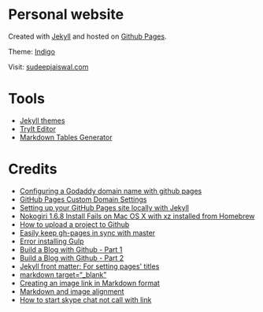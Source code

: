 # Personal website

Created with [Jekyll](https://github.com/jekyll/jekyll) and hosted on [Github Pages](https://pages.github.com).

Theme: [Indigo](https://github.com/sergiokopplin/indigo)

Visit: [sudeepjaiswal.com](http://www.sudeepjaiswal.com)

# Tools

* [Jekyll themes](http://themes.jekyllrc.org)
* [TryIt Editor](http://www.w3schools.com/svg/tryit.asp?filename=trysvg_path2)
* [Markdown Tables Generator](http://www.tablesgenerator.com/markdown_tables)

# Credits

* [Configuring a Godaddy domain name with github pages](http://andrewsturges.com/blog/jekyll/tutorial/2014/11/06/github-and-godaddy.html)
* [GitHub Pages Custom Domain Settings](http://stackoverflow.com/a/30836844)
* [Setting up your GitHub Pages site locally with Jekyll](https://help.github.com/articles/setting-up-your-github-pages-site-locally-with-jekyll/)
* [Nokogiri 1.6.8 Install Fails on Mac OS X with xz installed from Homebrew](https://github.com/sparklemotion/nokogiri/issues/1483)
* [How to upload a project to Github](http://stackoverflow.com/a/12800042)
* [Easily keep gh-pages in sync with master](http://lea.verou.me/2011/10/easily-keep-gh-pages-in-sync-with-master)
* [Error installing Gulp](http://stackoverflow.com/a/30675174)
* [Build a Blog with Github - Part 1](http://artiannaswamy.com/build-a-github-blog-part-1)
* [Build a Blog with Github - Part 2](http://artiannaswamy.com/build-a-github-blog-part-2)
* [Jekyll front matter: For setting pages' titles](https://jekyllrb.com/docs/frontmatter)
* [markdown target=“_blank”](http://stackoverflow.com/a/4705645)
* [Creating an image link in Markdown format](http://meta.stackexchange.com/a/38917)
* [Markdown and image alignment](http://stackoverflow.com/a/255182)
* [How to start skype chat not call with link](http://stackoverflow.com/a/2841708)
